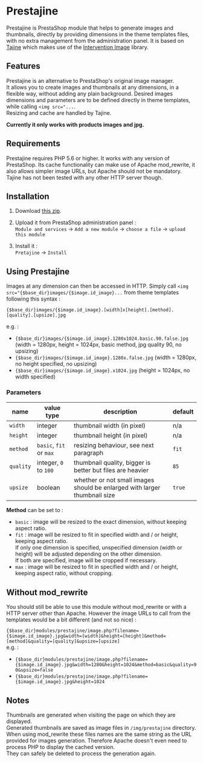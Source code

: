Prestajine
==========

Prestajine is PrestaShop module that helps to generate images and thumbnails, directly by providing dimensions in the theme templates files, with no extra management from the administration panel. It is based on [Tajine](https://github.com/crachecode/tajine) which makes use of the [Intervention Image](https://github.com/Intervention/image) library.

## Features

Prestajine is an alternative to PrestaShop's original image manager.  
It allows you to create images and thumbnails at any dimensions, in a flexible way, without adding any plain background.
Desired images dimensions and parameters are to be defined directly in theme templates, while calling `<img src="...`.  
Resizing and cache are handled by Tajine.

**Currently it only works with products images and jpg.**

## Requirements

Prestajine requires PHP 5.6 or higher. It works with any version of PrestaShop. Its cache functionality can make use of Apache mod_rewrite, it also allows simpler image URLs, but Apache should not be mandatory. Tajine has not been tested with any other HTTP server though.

## Installation

 1. Download [this zip](https://packages.crachecode.net/prestajine/prestajine_latest.zip).

 2. Upload it from PrestaShop administration panel :  
 `Module and services` -> `Add a new module` -> `choose a file` -> `upload this module`

 3. Install it :  
 `Pretajine` -> `Install`

## Using Prestajine

Images at any dimension can then be accessed in HTTP. Simply call `<img src="{$base_dir}images/{$image.id_image}...` from theme templates following this syntax :

`{$base_dir}images/{$image.id_image}.[width]x[height].[method].[quality].[upsize].jpg`

e.g. :  
* `{$base_dir}images/{$image.id_image}.1280x1024.basic.90.false.jpg` (width = 1280px, height = 1024px, basic method, jpg quality 90, no upsizing)  
* `{$base_dir}images/{$image.id_image}.1280x.false.jpg` (width = 1280px, no height specified, no upsizing)  
* `{$base_dir}images/{$image.id_image}.x1024.jpg` (height = 1024px, no width specified)  

### Parameters

| name      | value type              | description                                                               | default |
| ---       | ---                     | ---                                                                       | ---     |
| `width`   | integer                 | thumbnail width (in pixel)                                                | n/a     |
| `height`  | integer                 | thumbnail height (in pixel)                                               | n/a     |
| `method`  | `basic`, `fit` or `max` | resizing behaviour, see next paragraph                                    | `fit`   |
| `quality` | integer, `0` to `100`   | thumbnail quality, bigger is better but files are heavier                 | `85`    |
| `upsize`  | boolean                 | whether or not small images should be enlarged with larger thumbnail size | `true`  |

**Method** can be set to :
* `basic` : image will be resized to the exact dimension, without keeping aspect ratio.
* `fit` : image will be resized to fit in specified width and / or height, keeping aspect ratio.  
If only one dimension is specified, unspecified dimension (width or height) will be adjusted depending on the other dimension.  
If both are specified, image will be cropped if necessary.
* `max` : image will be resized to fit in specified width and / or height, keeping aspect ratio, without cropping.

## Without mod_rewrite

You should still be able to use this module without mod_rewrite or with a HTTP server other than Apache. However the image URLs to call from the templates would be a bit different (and not so nice) :

   `{$base_dir}modules/prestajine/image.php?filename={$image.id_image}.jpg&width=[width]&height=[height]&method=[method]&quality=[quality]&upsize=[upsize]`  
   e.g. :  
   * `{$base_dir}modules/prestajine/image.php?filename={$image.id_image}.jpg&width=1280&height=1024&method=basic&quality=90&upsize=false`  
   * `{$base_dir}modules/prestajine/image.php?filename={$image.id_image}.jpg&height=1024`

## Notes

Thumbnails are generated when visiting the page on which they are displayed.  
Generated thumbnails are saved as image files in `/img/prestajine` directory.  
When using mod_rewrite these files names are the same string as the URL provided for images generation. Therefore Apache doesn't even need to process PHP to display the cached version.  
They can safely be deleted to process the generation again.
